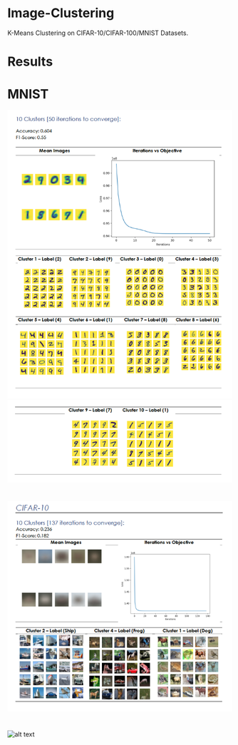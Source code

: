 # Image-Clustering
K-Means Clustering on CIFAR-10/CIFAR-100/MNIST Datasets.

# Results
# MNIST
![alt text](https://github.com/ZeyadZanaty/image-clustering/blob/master/docs/mnist1.png "mnist")
      ![alt text](https://github.com/ZeyadZanaty/image-clustering/blob/master/docs/mnist2.png "mnist")
# 
![alt text](https://github.com/ZeyadZanaty/image-clustering/blob/master/docs/cifar10.png "cifar10")
#
![alt text](https://github.com/ZeyadZanaty/8-puzzle/blob/master/cifar100.png "cifar100")
